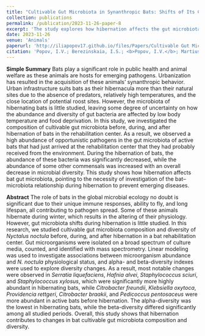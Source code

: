 ```yaml
---
title: "Cultivable Gut Microbiota in Synanthropic Bats: Shifts of Its Composition and Diversity Associated with Hibernation"
collection: publications
permalink: /publication/2023-11-26-paper-8
excerpt: 'The study explores how hibernation affects the gut microbiota of bats. It found that hibernation significantly changes the composition and diversity of gut microbiota. Certain microorganisms were more abundant in hibernating bats, while others were more prevalent in active bats before hibernation. The findings highlight the need for further research into this area.'
date: 2023-11-26
venue: 'Animals'
paperurl: 'http://iliapopov17.github.io/files/Papers/Cultivable Gut Microbiota in Synanthropic Bats Shifts of Its Composition and Diversity Associated with Hibernation.pdf'
citation: 'Popov, I.V.; Berezinskaia, I.S.; <b>Popov, I.V.</b>; Martiusheva, I.B.; Tkacheva, E.V.; Gorobets, V.E.; Tikhmeneva, I.A.; Aleshukina, A.V.; Tverdokhlebova, T.I.; Chikindas, M.L.; et al. Cultivable Gut Microbiota in Synanthropic Bats: Shifts of Its Composition and Diversity Associated with Hibernation. <i>Animals</i> 2023, 13, doi:10.3390/ani13233658.'
---
```


**Simple Summary**
Bats play a significant role in public health and animal welfare as these animals are hosts for emerging pathogens. Urbanization has resulted in the acquisition of these animals’ synanthropic behavior. Urban infrastructure suits bats as their hibernacula more than their natural sites due to the absence of predators, relatively high temperatures, and the close location of potential roost sites. However, the microbiota of hibernating bats is little studied, leaving some degree of uncertainty on how the abundance and diversity of gut bacteria are affected by low body temperature and food deprivation. In this study, we investigated the composition of cultivable gut microbiota before, during, and after hibernation of bats in the rehabilitation center. As a result, we observed a high abundance of opportunistic pathogens in the gut microbiota of active bats that had just arrived at the rehabilitation center that they had probably received from the environment. During the hibernation of bats, the abundance of these bacteria was significantly decreased, while the abundance of some other commensals was increased with an overall decrease in microbial diversity. This study shows how hibernation affects bat gut microbiota, pointing to the necessity of investigation of the bat–microbiota relationship during hibernation to prevent emerging diseases.

**Abstract**
The role of bats in the global microbial ecology no doubt is significant due to their unique immune responses, ability to fly, and long lifespan, all contributing to pathogen spread. Some of these animals hibernate during winter, which results in the altering of their physiology. However, gut microbiota shifts during hibernation is little studied. In this research, we studied cultivable gut microbiota composition and diversity of _Nyctalus noctula_ before, during, and after hibernation in a bat rehabilitation center. Gut microorganisms were isolated on a broad spectrum of culture media, counted, and identified with mass spectrometry. Linear modeling was used to investigate associations between microorganism abundance and _N. noctula_ physiological status, and alpha- and beta-diversity indexes were used to explore diversity changes. As a result, most notable changes were observed in _Serratia liquefaciens_, _Hafnia alvei_, _Staphylococcus sciuri_, and _Staphylococcus xylosus_, which were significantly more highly abundant in hibernating bats, while _Citrobacter freundii_, _Klebsiella oxytoca_, _Providencia rettgeri_, _Citrobacter braakii_, and _Pedicoccus pentosaceus_ were more abundant in active bats before hibernation. The alpha-diversity was the lowest in hibernating bats, while the beta-diversity differed significantly among all studied periods. Overall, this study shows that hibernation contributes to changes in bat cultivable gut microbiota composition and diversity.
